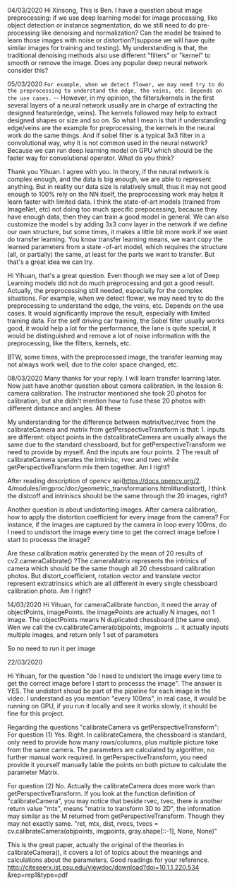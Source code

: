 
04/03/2020
Hi Xinsong, This is Ben. I have a question about image preprocessing: if we use deep
learning model for image processing, like object detection or instance segmentation, do
we still need to do pre-processing like denoising and normalization? Can the model be
trained to learn those images with noise or distortion?(suppose we will have quite similar
images for training and testing). My understanding is that, the traditional denoising
methods also use different "filters" or "kernel" to smooth or remove the image. Does any
popular deep neural network consider this? 

05/03/2020
`For example, when we detect flower, we may need try to do the preprocessing to
understand the edge, the veins, etc. Depends on the use cases.` -- However, in my
opinion, the filters/kernels in the first several layers of a neural network usually are in
charge of extracting the designed feature(edge, veins). The kernels followed may help to
extract designed shapes or size and so on. So what I mean is that if understanding
edge/veins are the example for preprocessing, the kernels in the neural work do the
same things. And if sobel filter is a typical 3x3 filter in a convolutional way, why it is not
common used in the neural network? Because we can run deep learning model on GPU
which should be the faster way for convolutional operator. What do you think? 

Thank you Yihuan. I agree with you. In theory, if the neural network is complex enough,
and the data is big enough, we are able to represent anything. But in reality our data size
is relatively small, thus it may not good enough to 100% rely on the NN itself, the
preprocessing work may helps it learn faster with limited data. I think the state-of-art
models (trained from ImageNet, etc) not doing too much specific prepocessing, because
they have enough data, then they can train a good model in general.
 We can also customize the model s by adding 3x3 conv layer in the network if we define
our own structure, but some times, it makes a little bit more work if we want do transfer
learning. You know transfer learning means, we want copy the learned parameters from
a state -of-art model, which requires the structure (all, or partially) the same, at least for
the parts we want to transfer. But that's a great idea we can try. 

Hi Yihuan, that's a great question. Even though we may see a lot of Deep Learning models
did not do much preprocessing and got a good result.
 Actually, the preprocessing still needed, especially for the complex situations. For
example, when we detect flower, we may need try to do the preprocessing to understand
the edge, the veins, etc. Depends on the use cases. It would significantly improve the
result, especially with limited training data.
 For the self driving car training, the Sobel filter usually works good, it would help a lot for
the performance, the lane is quite special, it would be distinguished and remove a lot of
noise information with the preprocessing, like the filters, kernels, etc. 

BTW, some times, with the preprocessed image, the transfer learning may not always
work well, due to the color space changed, etc. 



08/03/2020
Many thanks for your reply. I will learn transfer learning later. Now just have another
question about camera calibration. In the lession 6: camera calibration. The instructor
mentioned she took 20 photos for calibration, but she didn't mention how to fuse these
20 photos with different distance and angles. All these 

My understanding for the difference between matrix/tvec/rvec from the calibrateCamera
and matrix from getPerspectiveTransform is that: 1. inputs are different: object points in
the dstcalibrateCamera are usually always the same due to the standard chessboard, but
for getPerspectiveTransform we need to provide by myself. And the inputs are four
points. 2 The result of calibrateCamera sperates the intrinisc, rvec and tvec while
getPerspectiveTransform mix them together. Am I right?

After reading description of opencv api(https://docs.opencv.org/2.
4/modules/imgproc/doc/geometric_transformations.html#undistort), I think the distcoff
and intriniscs should be the same through the 20 images, right?

Another question is about undistorting images. After camera calibration, how to apply
the distortion coefficient for every image from the camera? For instance, if the images
are captured by the camera in loop every 100ms, do I need to undistort the image every
time to get the correct image before I start to processs the image?

Are these calibration matrix generated by the mean of 20 results of cv2.cameraCalibrate()
?The cameraMatrix represents the intrinics of camera which should be the same though
all 20 chessboard calibration photos. But distort_coefficient, rotation vector and translate
vector represent extratrinsics which are all different in every single chessboard
calibration photo. Am I right?


14/03/2020
Hi Yihuan, for cameraCalibrate function, it need the array of objectPoints, imagePoints.
the imagePoints are actually N images, not 1 image. The objectPoints means N duplicated
chessboard (the same one). Wen we call the cv.calibrateCamera(objpoints, imgpoints ... it
actually inputs multiple images, and return only 1 set of parameters

So no need to run it per image

22/03/2020

Hi Yihuan, for the question "do I need to undistort the image every time to get the
correct image before I start to processs the image". The answer is YES. The undistort
shoud be part of the pipeline for each image in the video. I understand as you mention
"every 100ms", in real case, it would be running on GPU, if you run it locally and see it
works slowly, it should be fine for this project. 


Regarding the questions "calibrateCamera vs getPerspectiveTransform":
 For question (1) Yes. Right. In calibrateCamera, the chessboard is standard, only need to
provide how many rows/columns, plus multiple picture toke from the
 same camera. The parameters are calculated by algorithm, no further manual work
required.
 In getPerspectiveTransform, you need provide it yourself manually lable the points on
both picture to calculate the parameter Matrix.


For question (2)
 No. Actually the calibrateCamera does more work than getPerspectiveTransform.
 If you look at the function definition of "calibrateCamera", you may notice that beside
rvec, tvec, there is another return value "mtx", means "matrix to transform 3D to 2D",
the information may similar as the M returned from getPerspectiveTransform. Though
they may not exactly same.
 "ret, mtx, dist, rvecs, tvecs = cv.calibrateCamera(objpoints, imgpoints, gray.shape[::-1],
None, None)"


This is the great paper, actually the original of the theories in calibrateCamera(), it covers
a lot of topics about the meanings and calculations about the parameters. Good readings
for your reference. http://citeseerx.ist.psu.edu/viewdoc/download?doi=10.1.1.220.534
&rep=rep1&type=pdf
